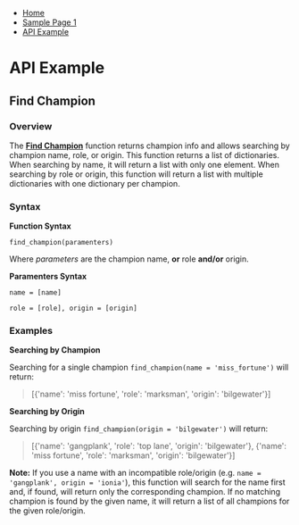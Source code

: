* [Home](Home.md)
* [Sample Page 1](Sample-Page-1.md)
* [API Example](API-Example.md)


# API Example
## Find Champion
### Overview
The **[Find Champion](../find_champion.py)** function returns champion info and allows searching by champion name, role, or origin. This function returns a list of dictionaries. When searching by name, it will return a list with only one element. When searching by role or origin, this function will return a list with multiple dictionaries with one dictionary per champion.

### Syntax
**Function Syntax**

`find_champion(paramenters)`

Where *parameters* are the champion name, **or** role **and/or** origin.

**Paramenters Syntax**

`name = [name]`

`role = [role], origin = [origin]`

### Examples
**Searching by Champion**

Searching for a single champion `find_champion(name = 'miss_fortune')` will return:
> [{'name': 'miss fortune', 'role': 'marksman', 'origin': 'bilgewater'}]


**Searching by Origin**

Searching by origin `find_champion(origin = 'bilgewater')` will return:
> [{'name': 'gangplank', 'role': 'top lane', 'origin': 'bilgewater'}, {'name': 'miss fortune', 'role': 'marksman', 'origin': 'bilgewater'}]

**Note:** If you use a name with an incompatible role/origin (e.g. `name = 'gangplank', origin = 'ionia'`), this function will search for the name first and, if found, will return only the corresponding champion. If no matching champion is found by the given name, it will return a list of all champions for the given role/origin.
